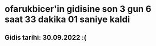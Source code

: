 # ofarukbicer'in gidisine son 3 gun 6 saat 33 dakika 01 saniye kaldi

## Gidis tarihi: 30.09.2022 :(